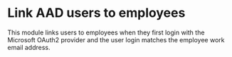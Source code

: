 # Link AAD users to employees

This module links users to employees when they first login with the Microsoft OAuth2 provider and the user login matches the employee work email address.